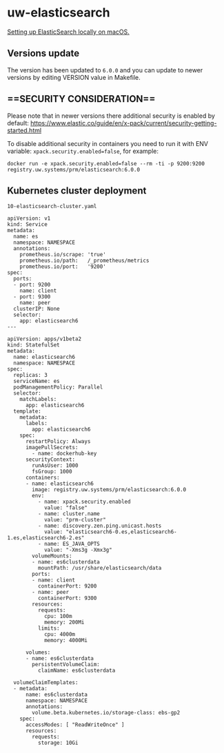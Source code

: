 # uw-elasticsearch

[Setting up ElasticSearch locally on macOS.](mac/README.md)

## Versions update
The version has been updated to `6.0.0` and you can update to newer versions by editing VERSION value in Makefile.

## ==SECURITY CONSIDERATION==
Please note that in newer versions there additional security is enabled by default:
https://www.elastic.co/guide/en/x-pack/current/security-getting-started.html

To disable additional security in containers you need to run it with ENV variable: `xpack.security.enabled=false`, for example:

`docker run -e xpack.security.enabled=false --rm -ti -p 9200:9200 registry.uw.systems/prm/elasticsearch:6.0.0`

## Kubernetes cluster deployment
`10-elasticsearch-cluster.yaml`
```
apiVersion: v1
kind: Service
metadata:
  name: es
  namespace: NAMESPACE
  annotations:
    prometheus.io/scrape: 'true'
    prometheus.io/path:   /_prometheus/metrics
    prometheus.io/port:   '9200'
spec:
  ports:
  - port: 9200
    name: client
  - port: 9300
    name: peer
  clusterIP: None
  selector:
    app: elasticsearch6
---

apiVersion: apps/v1beta2
kind: StatefulSet
metadata:
  name: elasticsearch6
  namespace: NAMESPACE
spec:
  replicas: 3
  serviceName: es
  podManagementPolicy: Parallel
  selector:
    matchLabels:
      app: elasticsearch6
  template:
    metadata:
      labels:
        app: elasticsearch6
    spec:
      restartPolicy: Always
      imagePullSecrets:
        - name: dockerhub-key
      securityContext:
        runAsUser: 1000
        fsGroup: 1000
      containers:
      - name: elasticsearch6
        image: registry.uw.systems/prm/elasticsearch:6.0.0
        env:
          - name: xpack.security.enabled
            value: "false"
          - name: cluster.name
            value: "prm-cluster"
          - name: discovery.zen.ping.unicast.hosts
            value: "elasticsearch6-0.es,elasticsearch6-1.es,elasticsearch6-2.es"
          - name: ES_JAVA_OPTS
            value: "-Xms3g -Xmx3g"
        volumeMounts:
        - name: es6clusterdata
          mountPath: /usr/share/elasticsearch/data
        ports:
        - name: client
          containerPort: 9200
        - name: peer
          containerPort: 9300
        resources:
          requests:
            cpu: 100m
            memory: 200Mi
          limits:
            cpu: 4000m
            memory: 4000Mi

      volumes:
      - name: es6clusterdata
        persistentVolumeClaim:
          claimName: es6clusterdata

  volumeClaimTemplates:
  - metadata:
      name: es6clusterdata
      namespace: NAMESPACE
      annotations:
        volume.beta.kubernetes.io/storage-class: ebs-gp2
    spec:
      accessModes: [ "ReadWriteOnce" ]
      resources:
        requests:
          storage: 10Gi

```
